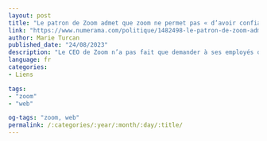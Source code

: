 ```yaml
---
layout: post
title: "Le patron de Zoom admet que zoom ne permet pas « d’avoir confiance » en ses collègues"
link: "https://www.numerama.com/politique/1482498-le-patron-de-zoom-admet-que-zoom-ne-permet-pas-davoir-confiance-en-ses-collegues.html"
author: Marie Turcan
published_date: "24/08/2023"
description: "Le CEO de Zoom n’a pas fait que demander à ses employés de cesser de télétravailler pour revenir au bureau régulièrement. Il leur a également expliqué pourquoi Zoom, son propre produit, ne serait pas suffisant pour créer une dynamique positive d’entreprise, et ne permettrait pas d’avoir des conversations sincères."
language: fr
categories:
- Liens

tags:
- "zoom"
- "web"

og-tags: "zoom, web"
permalink: /:categories/:year/:month/:day/:title/
---
```

